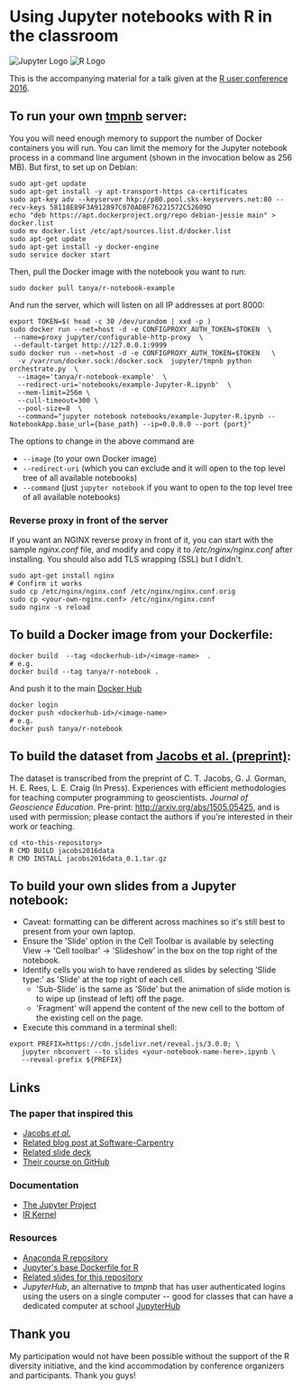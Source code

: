 # Using Jupyter notebooks with R in the classroom

<img alt="Jupyter Logo" src="https://github.com/tanyaschlusser/Jupyter-with-R/blob/master/img/Jupyter-logo-200x200.png" />
<img alt="R Logo" src="https://github.com/tanyaschlusser/Jupyter-with-R/blob/master/img/R-logo-229x200.png" />  

This is the accompanying material for a talk given
at the [R user conference 2016][useR2016].


## To run your own [tmpnb] server:

You you will need enough memory to support the number of Docker
containers you will run. You can limit the memory for the Jupyter notebook
process in a command line argument (shown in the invocation below as 256 MB). 
But first, to set up on Debian:

```shell
sudo apt-get update
sudo apt-get install -y apt-transport-https ca-certificates
sudo apt-key adv --keyserver hkp://p80.pool.sks-keyservers.net:80 --recv-keys 58118E89F3A912897C070ADBF76221572C52609D
echo "deb https://apt.dockerproject.org/repo debian-jessie main" > docker.list
sudo mv docker.list /etc/apt/sources.list.d/docker.list
sudo apt-get update
sudo apt-get install -y docker-engine
sudo service docker start
```

Then, pull the Docker image with the notebook you want to run:

```shell
sudo docker pull tanya/r-notebook-example
```

And run the server, which will listen on all IP addresses at port 8000:

```shell
export TOKEN=$( head -c 30 /dev/urandom | xxd -p )
sudo docker run --net=host -d -e CONFIGPROXY_AUTH_TOKEN=$TOKEN  \
 --name=proxy jupyter/configurable-http-proxy  \
 --default-target http://127.0.0.1:9999
sudo docker run --net=host -d -e CONFIGPROXY_AUTH_TOKEN=$TOKEN   \
  -v /var/run/docker.sock:/docker.sock  jupyter/tmpnb python orchestrate.py  \
  --image='tanya/r-notebook-example'  \
  --redirect-uri='notebooks/example-Jupyter-R.ipynb'  \
  --mem-limit=256m \
  --cull-timeout=300 \
  --pool-size=8  \
  --command="jupyter notebook notebooks/example-Jupyter-R.ipynb --NotebookApp.base_url={base_path} --ip=0.0.0.0 --port {port}"
```

The options to change in the above command are 
* `--image` (to your own Docker image)
* `--redirect-uri` (which you can exclude and it will open to the top level tree of all available notebooks)
* `--command` (just `jupyter notebook` if you want to open to the top level tree of all available notebooks) 

<!--
### Multiple tmpnb hosts
Note to self: fill in the Google Compute Engine instructions to
make an image template and reuse it.
-->

### Reverse proxy in front of the server
If you want an NGINX reverse proxy in front of it, you can start
with the sample _nginx.conf_ file, and modify and copy it to
_/etc/nginx/nginx.conf_ after installing. You should also
add TLS wrapping (SSL) but I didn't.

```
sudo apt-get install nginx
# Confirm it works
sudo cp /etc/nginx/nginx.conf /etc/nginx/nginx.conf.orig
sudo cp <your-own-nginx.conf> /etc/nginx/nginx.conf
sudo nginx -s reload
```


## To build a Docker image from your Dockerfile:

```shell
docker build  --tag <dockerhub-id>/<image-name>  .
# e.g.
docker build --tag tanya/r-notebook .
```

And push it to the main [Docker Hub](https://hub.docker.com/)

```shell
docker login
docker push <dockerhub-id>/<image-name>
# e.g.
docker push tanya/r-notebook
```


## To build the dataset from [Jacobs et al. (preprint)][jacobs]:

The dataset is transcribed from the preprint of 
C. T. Jacobs, G. J. Gorman, H. E. Rees, L. E. Craig (In Press).
Experiences with efficient methodologies for teaching computer programming to geoscientists.
_Journal of Geoscience Education_. Pre-print: http://arxiv.org/abs/1505.05425,
and is used with permission; please contact
the authors if you're interested in their work or teaching.

```shell
cd <to-this-repository>
R CMD BUILD jacobs2016data
R CMD INSTALL jacobs2016data_0.1.tar.gz 
```


## To build your own slides from a Jupyter notebook:

- Caveat: formatting can be different across machines so it's still best to present
  from your own laptop.
- Ensure the 'Slide' option in the Cell Toolbar is available by selecting
  View → 'Cell toolbar' → 'Slideshow' in the box on the top right of the notebook.
- Identify cells you wish to have rendered as slides by selecting 'Slide type:' as
  'Slide' at the top right of each cell.
  - 'Sub-Slide' is the same as 'Slide' but the animation of slide motion is
    to wipe up (instead of left) off the page.
  - 'Fragment' will append the content of the new cell to the bottom of the existing
    cell on the page.
- Execute this command in a terminal shell:

```shell
export PREFIX=https://cdn.jsdelivr.net/reveal.js/3.0.0; \
   jupyter nbconvert --to slides <your-notebook-name-here>.ipynb \
   --reveal-prefix ${PREFIX}
```


## Links

### The paper that inspired this
- [Jacobs _et al._](http://arxiv.org/pdf/1505.05425)
- [Related blog post at Software-Carpentry](http://software-carpentry.org/blog/2016/06/teaching-python-to-undergraduate-geoscientists.html)
- [Related slide deck](http://christianjacobs.uk/hen-2016-sticky-notes)
- [Their course on GitHub](https://github.com/ggorman/Introduction-to-programming-for-geoscientists)

### Documentation
- [The Jupyter Project](http://jupyter.org/)
- [IR Kernel](https://irkernel.github.io/)

### Resources
- [Anaconda R repository](https://anaconda.org/r)
- [Jupyter's base Dockerfile for R](https://github.com/jupyter/docker-stacks/tree/master/r-notebook)
- [Related slides for this repository](https://tanyaschlusser.github.io/Jupyter-with-R/)
- *JupyterHub*, an alternative to *tmpnb* that has user authenticated logins using the
  users on a single computer -- good for classes that can have a dedicated computer
  at school [JupyterHub](https://github.com/jupyterhub/jupyterhub)

## Thank you
My participation would not have been possible without
the support of the R diversity initiative, and the kind
accommodation by conference organizers and participants.
Thank you guys!


[useR2016]: http://user2016.org/
[tmpnb]: https://github.com/jupyter/tmpnb
[jacobs]: http://arxiv.org/abs/1505.05425
[Notice]: https://github.com/tanyaschlusser/Jupyter-with-R/blob/master/NOTICE.md
